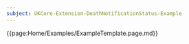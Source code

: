 ```yaml
---
subject: UKCore-Extension-DeathNotificationStatus-Example
---
```

{{page:Home/Examples/ExampleTemplate.page.md}}